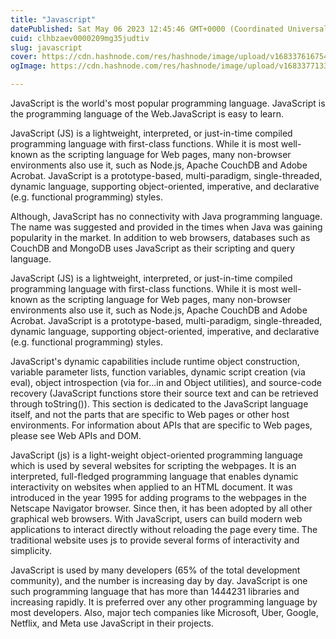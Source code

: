 ```yaml
---
title: "Javascript"
datePublished: Sat May 06 2023 12:45:46 GMT+0000 (Coordinated Universal Time)
cuid: clhbzaev0000209mg35judtiv
slug: javascript
cover: https://cdn.hashnode.com/res/hashnode/image/upload/v1683376167541/fee71be9-35d0-4608-9c7a-c2647e534613.jpeg
ogImage: https://cdn.hashnode.com/res/hashnode/image/upload/v1683377133363/3d49c7ee-bd8e-44ef-8b15-6a466cafd9c3.jpeg

---
```


JavaScript is the world's most popular programming language. JavaScript is the programming language of the Web.JavaScript is easy to learn.

JavaScript (JS) is a lightweight, interpreted, or just-in-time compiled programming language with first-class functions. While it is most well-known as the scripting language for Web pages, many non-browser environments also use it, such as Node.js, Apache CouchDB and Adobe Acrobat. JavaScript is a prototype-based, multi-paradigm, single-threaded, dynamic language, supporting object-oriented, imperative, and declarative (e.g. functional programming) styles.

Although, JavaScript has no connectivity with Java programming language. The name was suggested and provided in the times when Java was gaining popularity in the market. In addition to web browsers, databases such as CouchDB and MongoDB uses JavaScript as their scripting and query language.

JavaScript (JS) is a lightweight, interpreted, or just-in-time compiled programming language with first-class functions. While it is most well-known as the scripting language for Web pages, many non-browser environments also use it, such as Node.js, Apache CouchDB and Adobe Acrobat. JavaScript is a prototype-based, multi-paradigm, single-threaded, dynamic language, supporting object-oriented, imperative, and declarative (e.g. functional programming) styles.

JavaScript's dynamic capabilities include runtime object construction, variable parameter lists, function variables, dynamic script creation (via eval), object introspection (via for...in and Object utilities), and source-code recovery (JavaScript functions store their source text and can be retrieved through toString()). This section is dedicated to the JavaScript language itself, and not the parts that are specific to Web pages or other host environments. For information about APIs that are specific to Web pages, please see Web APIs and DOM.

JavaScript (js) is a light-weight object-oriented programming language which is used by several websites for scripting the webpages. It is an interpreted, full-fledged programming language that enables dynamic interactivity on websites when applied to an HTML document. It was introduced in the year 1995 for adding programs to the webpages in the Netscape Navigator browser. Since then, it has been adopted by all other graphical web browsers. With JavaScript, users can build modern web applications to interact directly without reloading the page every time. The traditional website uses js to provide several forms of interactivity and simplicity.

JavaScript is used by many developers (65% of the total development community), and the number is increasing day by day. JavaScript is one such programming language that has more than 1444231 libraries and increasing rapidly. It is preferred over any other programming language by most developers. Also, major tech companies like Microsoft, Uber, Google, Netflix, and Meta use JavaScript in their projects.